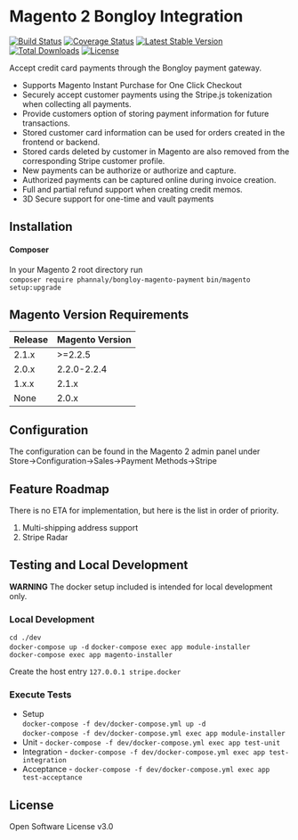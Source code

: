# Magento 2 Bongloy Integration

[![Build Status](https://travis-ci.org/pmclain/module-stripe.svg?branch=master)](https://travis-ci.org/pmclain/module-stripe)
[![Coverage Status](https://coveralls.io/repos/github/pmclain/module-stripe/badge.svg?branch=master)](https://coveralls.io/github/pmclain/module-stripe?branch=master)
[![Latest Stable Version](https://poser.pugx.org/pmclain/module-stripe/v/stable)](https://packagist.org/packages/pmclain/module-stripe)
[![Total Downloads](https://poser.pugx.org/pmclain/module-stripe/downloads)](https://packagist.org/packages/pmclain/module-stripe)
[![License](https://poser.pugx.org/pmclain/module-stripe/license)](https://packagist.org/packages/pmclain/module-stripe)

Accept credit card payments through the Bongloy payment gateway.

* Supports Magento Instant Purchase for One Click Checkout
* Securely accept customer payments using the Stripe.js tokenization when
collecting all payments.
* Provide customers option of storing payment information for future 
transactions.
* Stored customer card information can be used for orders created in the
frontend or backend.
* Stored cards deleted by customer in Magento are also removed from the
corresponding Stripe customer profile.
* New payments can be authorize or authorize and capture.
* Authorized payments can be captured online during invoice creation.
* Full and partial refund support when creating credit memos.
* 3D Secure support for one-time and vault payments

## Installation
#### Composer
In your Magento 2 root directory run  
`composer require phannaly/bongloy-magento-payment`
`bin/magento setup:upgrade`  

## Magento Version Requirements
| Release | Magento Version |
| ------- | --------------- |
| 2.1.x   | >=2.2.5         |
| 2.0.x   | 2.2.0-2.2.4     |
| 1.x.x   | 2.1.x           |
| None    | 2.0.x           |

## Configuration
The configuration can be found in the Magento 2 admin panel under  
Store->Configuration->Sales->Payment Methods->Stripe

## Feature Roadmap
There is no ETA for implementation, but here is the list in order of priority.
1. Multi-shipping address support
2. Stripe Radar

## Testing and Local Development
**WARNING**
The docker setup included is intended for local development only.

### Local Development
`cd ./dev`  
`docker-compose up -d` 
`docker-compose exec app module-installer`  
`docker-compose exec app magento-installer`

Create the host entry `127.0.0.1 stripe.docker`

### Execute Tests
 * Setup  
    `docker-compose -f dev/docker-compose.yml up -d`  
    `docker-compose -f dev/docker-compose.yml exec app module-installer`  
 * Unit - `docker-compose -f dev/docker-compose.yml exec app test-unit`
 * Integration - `docker-compose -f dev/docker-compose.yml exec app test-integration`
 * Acceptance - `docker-compose -f dev/docker-compose.yml exec app test-acceptance`

## License
Open Software License v3.0
